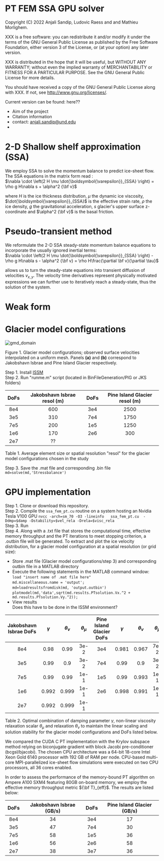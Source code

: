 # PT FEM SSA GPU solver


Copyright (C) 2022 Anjali Sandip, Ludovic Raess and and Mathieu Morlighem.

XXX is a free software: you can redistribute it and/or modify it under the terms of the GNU General Public License as published by the Free Software Foundation, either version 3 of the License, or (at your option) any later version.

XXX is distributed in the hope that it will be useful, but WITHOUT ANY WARRANTY; without even the implied warranty of MERCHANTABILITY or FITNESS FOR A PARTICULAR PURPOSE. See the GNU General Public License for more details.

You should have received a copy of the GNU General Public License along with XXX. If not, see http://www.gnu.org/licenses/.

Current version can be found:  here??


- Aim of the project
- Citation information
- contact: anjali.sandip@und.edu
-

# 2-D Shallow shelf approximation (SSA)
We employ SSA to solve the momentum balance to predict ice-sheet flow. The SSA equations in the matrix form read : <br>
$\nabla \cdot \left(2 H \mu \dot{\boldsymbol{\varepsilon}}_{SSA} \right) = \rho g H\nabla s  + \alpha^2 {\bf v}$

where $H$  is the ice thickness distribution, $\mu$ the dynamic ice viscosity, $\dot{\boldsymbol{\varepsilon}}_{SSA}$ is the effective strain rate, $\rho$ the ice density, $g$ the gravitational acceleration, $s$ glacier's upper surface z-coordinate and $\alpha^2 {\bf v}$ is the basal friction.

# Pseudo-transient method
We reformulate the 2-D SSA steady-state momentum balance equations to incorporate the usually ignored inertial terms: <br>
$\nabla \cdot \left(2 H \mu \dot{\boldsymbol{\varepsilon}}_{SSA} \right) -\rho g H\nabla s  - \alpha^2 {\bf v} = \rho H\frac{\partial \bf v}{\partial \tau}$

allows us to turn the steady-state equations into transient diffusion of velocities $v_{x,y}$. The velocity time derivatives represent physically motivated expressions we can further use to iteratively reach a steady-state, thus the solution of the system.

# Weak form

# Glacier model configurations 

![gmd_domain](https://user-images.githubusercontent.com/60862184/204933517-d4b81b5b-acb3-4256-a8be-02439db7f3dc.png)

Figure 1. Glacier model configurations; observed surface velocities interpolated on a uniform mesh. Panels $\textbf{(a)}$ and $\textbf{(b)}$  correspond to Jakobshavn Isbrae and Pine Island Glacier respectively.

Step 1. Install [ISSM](https://issm.jpl.nasa.gov/download/) <br>
Step 2. Run "runme.m" script (located in BinFileGeneration/PIG or JKS folders) <br>
 
| DoFs |  Jakobshavn Isbrae resol (m) | DoFs | Pine Island Glacier resol (m)|       
| :----: | :----: | :----: | :----: | 
| 8e4 | 600 | 3e4 | 2500 | 
| 3e5 | 310 | 7e4 | 1750 |
| 7e5 | 200 | 1e5 | 1250 |
| 1e6 | 170 | 2e6 |  300 |
| 2e7 | ?? |

Table 1.  Average element size or spatial resolution "resol" for the glacier model configurations chosen in the study <br>

Step 3. Save the .mat file and corresponding .bin file
`md=solve(md,'Stressbalance')`

# GPU implementation
Step 1. Clone or download this repository.  <br>
Step 2. Compile the `ssa_fem_pt.cu` routine on a system hosting an Nvidia Tesla V100 GPU `nvcc -arch=sm_70 -O3 -lineinfo   ssa_fem_pt.cu  -Ddmp=$damp -Dstability=$vel_rela -Drela=$visc_rela`   <br>
Step 3. Run  <br>
Step 4. Along with a .txt file that stores the computational time, effective memory throughput and the PT iterations to meet stopping criterion, a .outbin file will be generated.  To extract and plot the ice velocity distribution, for a glacier model configuration at a spatial resolution (or grid size): <br>
- Store .mat file (Glacier model configurations/step 3) and corresponding outbin file in a MATLAB directory <br>
- Execute the following statements in the MATLAB command window: <br>
        `load "insert name of .mat file here"`  <br>
        `md.miscellaneous.name = 'output';` <br>
        `md=loadresultsfromdisk(md, 'output.outbin')` <br>
        `plotmodel(md,'data',sqrt(md.results.PTsolution.Vx.^2 + md.results.PTsolution.Vy.^2));` <br>
- View results <br>
        Does this have to be done in the ISSM environment?
   
        

| Jakobshavn Isbrae DoFs | $\gamma$  | $\theta_v$ | $\theta_{\mu}$ | Pine Island Glacier DoFs | $\gamma$ | $\theta_v$ | $\theta_{\mu}$ |
| :----: | :----: | :----: | :----: |:----: | :----: | :----: | :----: |
| 8e4 | 0.98 | 0.99 | 3e-2 | 3e4 | 0.981 | 0.967 | 7e-2 |
| 3e5 | 0.99 | 0.9 | 3e-2 | 7e4 | 0.99 | 0.9 | 3e-2 |
| 7e5 | 0.99 | 0.99 | 1e-1 | 1e5 | 0.99 | 0.993 | 1e-1 |
| 1e6 | 0.992 | 0.999 | 1e-1 | 2e6 | 0.998 | 0.991 | 1e-1 |
| 2e7 | 0.992 | 0.999 | 1e-1 |

Table 2. Optimal combination of damping parameter $\gamma$,  non-linear viscosity relaxation scalar $\theta_{\mu}$ and relaxation $\theta_v$  to maintain the linear scaling and solution stability for the glacier model configurations and DoFs listed below.


We compared the CUDA C PT implementation with the Krylov subspace method relying on biconjugate gradient with block Jacobi pre-conditioner (bcgsl/bjacobi). The chosen CPU architecture was a 64-bit 18-core Intel Xeon Gold 6140 processor with 192 GB of RAM per node. CPU-based multi-core MPI-parallelized ice-sheet flow simulations were executed on two CPU processors, all 36 cores enabled.

In order to assess the performance of the memory-bound PT algorithm on Ampere A100 SXM4 featuring 80GB on-board memory, we employ the effective memory throughput metric  ${\bf T}_{eff}$.  The results are listed below:

| DoFs |  Jakobshavn Isbrae (GB/s)  | DoFs | Pine Island Glacier (GB/s)|       
| :----: | :----: | :----: | :----: | 
| 8e4 | 34 | 3e4 | 17 | 
| 3e5 | 47 | 7e4 | 30 |
| 7e5 | 58 | 1e5 | 36 |
| 1e6 | 56 | 2e6 | 58 |
| 2e7 | 38 | 3e7 | 36 |

